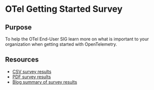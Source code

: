 # OTel Getting Started Survey

## Purpose

To help the OTel End-User SIG learn more on what is important to your organization when getting started with OpenTelemetry.

## Resources

* [CSV survey results](/end-user-surveys/getting-started/otel-getting-started-survey.csv)
* [PDF survey results](/end-user-surveys/getting-started/otel-getting-started-survey.pdf)
* [Blog summary of survey results](https://opentelemetry.io/blog/2024/otel-get-started-survey/)